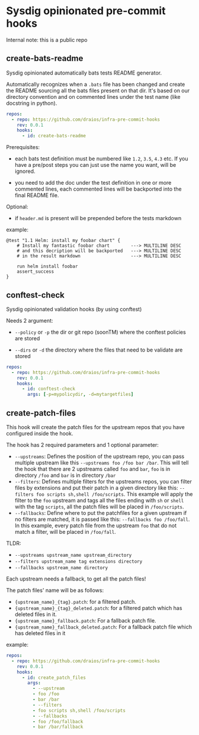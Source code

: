 # Sysdig opinionated pre-commit hooks

Internal note: this is a public repo

## create-bats-readme

Sysdig opinionated automatically bats tests README generator.

Automatically recognizes when a `.bats` file has been changed and create the README sourcing all the bats files present on that dir.
It's based on our directory convention and on commented lines under the test name (like docstring in python).

```yaml
repos:
  - repo: https://github.com/draios/infra-pre-commit-hooks
    rev: 0.0.1
    hooks:
      - id: create-bats-readme
```

Prerequisites:

* each bats test definition must be numbered like `1.2`, `3.5`, `4.3` etc. If
  you have a pre/post steps you can just use the name you want, will be ignored.

* you need to add the doc under the test definition in one or more commented
  lines, each commented lines will be backported into the final README file.

Optional:

* if `header.md` is present will be prepended before the tests markdown

example:

```shell
@test "1.1 Helm: install my foobar chart" {
    # Install my fantastic foobar chart        ---> MULTILINE DESC
    # and this decription will be backported   ---> MULTILINE DESC
    # in the result markdown                   ---> MULTILINE DESC

    run helm install foobar
    assert_success
}
```

## conftest-check

Sysdig opinionated validation hooks (by using conftest)

Needs 2 argument:

* `--policy` or `-p` the dir or git repo (soonTM) where the conftest policies are stored

* `--dirs` or `-d` the directory where the files that need to be validate are stored

```yaml
repos:
  - repo: https://github.com/draios/infra-pre-commit-hooks
    rev: 0.0.1
    hooks:
      - id: conftest-check
        args: [-p=mypolicydir, -d=mytargetfiles]
```

## create-patch-files

This hook will create the patch files for the upstream repos that you have configured inside the hook.

The hook has 2 required parameters and 1 optional parameter:

* `--upstreams`: Defines the position of the upstream repo, you can pass multiple upstream like this `--upstreams foo /foo bar /bar`. This will tell the hook that there are 2 upstreams called `foo` and `bar`, `foo` is in directory `/foo` and `bar` is in directory `/bar`
* `--filters`: Defines multiple filters for the upstreams repos, you can filter files by extensions and put their patch in a given directory like this: `--filters foo scripts sh,shell /foo/scripts`. This example will apply the filter to the `foo` upstream and tags all the files ending with `sh` or `shell` with the tag `scripts`, all the patch files will be placed in `/foo/scripts`.
* `--fallbacks`: Define where to put the patchfiles for a given upstream if no filters are matched, it is passed like this: `--fallbacks foo /foo/fall`. In this example, every patch file from the upstream `foo` that do not match a filter, will be placed in `/foo/fall`.

TLDR:

* `--upstreams upstream_name upstream_directory`
* `--filters upstream_name tag extensions directory`
* `--fallbacks upstream_name directory`

Each upstream needs a fallback, to get all the patch files!

The patch files' name will be as follows:

* `{upstream_name}_{tag}.patch`: for a filtered patch.
* `{upstream_name}_{tag}_deleted.patch`: for a filtered patch which has deleted files in it.
* `{upstream_name}_fallback.patch`: For a fallback patch file.
* `{upstream_name}_fallback_deleted.patch`: For a fallback patch file which has deleted files in it

example:

```yaml
repos:
  - repo: https://github.com/draios/infra-pre-commit-hooks
    rev: 0.0.1
    hooks:
      - id: create_patch_files
        args:
          - --upstream
          - foo /foo
          - bar /bar
          - --filters
          - foo scripts sh,shell /foo/scripts
          - --fallbacks
          - foo /foo/fallback
          - bar /bar/fallback
```
